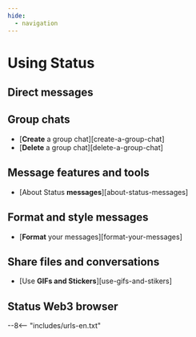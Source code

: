 ```yaml
---
hide:
  - navigation
---
```


# Using Status

## Direct messages

## Group chats
- [**Create** a group chat][create-a-group-chat]
- [**Delete** a group chat][delete-a-group-chat]

## Message features and tools

- [About Status **messages**][about-status-messages]

## Format and style messages

- [**Format** your messages][format-your-messages]

## Share files and conversations

- [Use **GIFs and Stickers**][use-gifs-and-stikers]

## Status Web3 browser

--8<-- "includes/urls-en.txt"
